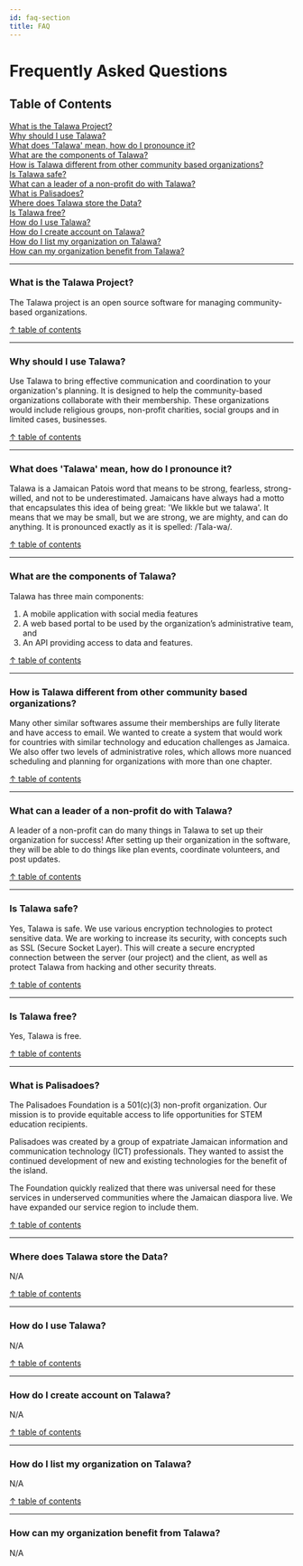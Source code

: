 ```yaml
---
id: faq-section
title: FAQ
---
```


# Frequently Asked Questions

## Table of Contents
[What is the Talawa Project?](#q-what-is-the-talawa-project)  
[Why should I use Talawa?](#q-why-should-i-use-talawa)  
[What does 'Talawa' mean, how do I pronounce it?](#q-what-does-talawa-mean-how-do-i-pronounce-it)  
[What are the components of Talawa?](#q-what-are-the-components-of-talawa)  
[How is Talawa different from other community based organizations?](#q-how-is-talawa-different-from-other-community-based-organizations)  
[Is Talawa safe?](#q-is-talawa-safe)  
[What can a leader of a non-profit do with Talawa?](#q-what-can-a-leader-of-a-non-profit-do-with-talawa)  
[What is Palisadoes?](#q-what-is-palisadoes)  
[Where does Talawa store the Data?](#q-where-does-talawa-store-the-data)  
[Is Talawa free?](#q-is-talawa-free)  
[How do I use Talawa?](#q-how-do-i-use-talawa)  
[How do I create account on Talawa?](#q-how-do-i-create-account-on-talawa)  
[How do I list my organization on Talawa?](#q-how-do-i-list-my-organization-on-talawa)  
[How can my organization benefit from Talawa?](#q-how-can-my-organization-benefit-from-talawa)

---

### What is the Talawa Project?
The Talawa project is an open source software for managing community-based organizations.

[↑ table of contents](#table-of-contents)

---

### Why should I use Talawa?
Use Talawa to bring effective communication and coordination to your organization's planning. It is designed to help the community-based organizations collaborate with their membership. These organizations would include religious groups, non-profit charities, social groups and in limited cases, businesses.​

[↑ table of contents](#table-of-contents)

---

### What does 'Talawa' mean, how do I pronounce it?
Talawa is a Jamaican Patois word that means to be strong, fearless, strong-willed, and not to be underestimated. Jamaicans have always had a motto that encapsulates this idea of being great: 'We likkle but we talawa'. It means that we may be small, but we are strong, we are mighty, and can do anything. It is pronounced exactly as it is spelled: /Tala-wa/.

[↑ table of contents](#table-of-contents)

---

### What are the components of Talawa?
Talawa has three main components:
1. A mobile application with social media features
2. A web based portal to be used by the organization’s administrative team, and
3. An API providing access to data and features.​​

[↑ table of contents](#table-of-contents)

---

### How is Talawa different from other community based organizations?
Many other similar softwares assume their memberships are fully literate and have access to email. We wanted to create a system that would work for countries with similar technology and education challenges as Jamaica.​ We also offer two levels of administrative roles, which allows more nuanced scheduling and planning for organizations with more than one chapter.

[↑ table of contents](#table-of-contents)

---

### What can a leader of a non-profit do with Talawa?
A leader of a non-profit can do many things in Talawa to set up their organization for success! After setting up their organization in the software, they will be able to do things like plan events, coordinate volunteers, and post updates.

[↑ table of contents](#table-of-contents)

---

### Is Talawa safe?
Yes, Talawa is safe. We use various encryption technologies to protect sensitive data. We are working to increase its security, with concepts such as SSL (Secure Socket Layer). This will create a secure encrypted connection between the server (our project) and the client, as well as protect Talawa from hacking and other security threats.

[↑ table of contents](#table-of-contents)

---

### Is Talawa free?
Yes, Talawa is free.

[↑ table of contents](#table-of-contents)

---
### What is Palisadoes?
The Palisadoes Foundation is a 501(c)(3) non-profit organization. Our mission is to provide equitable access to life opportunities for STEM education recipients.

Palisadoes was created by a group of expatriate Jamaican information and communication technology (ICT) professionals. They wanted to assist the continued development of new and existing technologies for the benefit of the island.

The Foundation quickly realized that there was universal need for these services in underserved communities where the Jamaican diaspora live. We have expanded our service region to include them.

[↑ table of contents](#table-of-contents)

---

### Where does Talawa store the Data?
N/A

[↑ table of contents](#table-of-contents)

---

### How do I use Talawa?
N/A

[↑ table of contents](#table-of-contents)

---
	
### How do I create account on Talawa?
N/A

[↑ table of contents](#table-of-contents)

---

### How do I list my organization on Talawa?
N/A

[↑ table of contents](#table-of-contents)

---

### How can my organization benefit from Talawa?
N/A